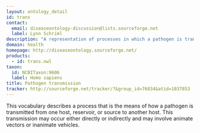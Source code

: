 ```yaml
---
layout: ontology_detail
id: trans
contact: 
  email: diseaseontology-discussion@lists.sourceforge.net
  label: Lynn Schriml
description: "A representation of processes in which a pathogen is transmitted from one host, reservoir, or source to another host."
domain: health
homepage: http://diseaseontology.sourceforge.net/
products: 
  - id: trans.owl
taxon: 
  id: NCBITaxon:9606
  label: Homo sapiens
title: Pathogen transmission
tracker: http://sourceforge.net/tracker/?&group_id=76834&atid=1037853
---
```


This vocabulary describes a process that is the means of how a pathogen is transmitted from one host, reservoir, or source to another host. This transmission may occur either directly or indirectly and may involve animate vectors or inanimate vehicles.  
